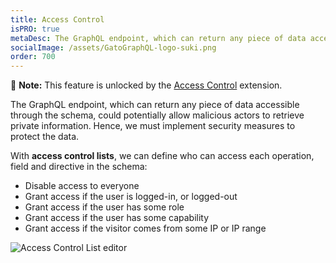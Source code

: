 ```yaml
---
title: Access Control
isPRO: true
metaDesc: The GraphQL endpoint, which can return any piece of data accessible through the schema, could potentially allow malicious actors to retrieve private information. Hence, we must implement security measures to protect the data.
socialImage: /assets/GatoGraphQL-logo-suki.png
order: 700
---
```


📣 **Note:** This feature is unlocked by the [Access Control](../../../extensions/access-control/) extension.

The GraphQL endpoint, which can return any piece of data accessible through the schema, could potentially allow malicious actors to retrieve private information. Hence, we must implement security measures to protect the data.

With **access control lists**, we can define who can access each operation, field and directive in the schema:

- Disable access to everyone
- Grant access if the user is logged-in, or logged-out
- Grant access if the user has some role
- Grant access if the user has some capability
- Grant access if the visitor comes from some IP or IP range

![Access Control List editor](/assets/extensions/upstream-pro/access-control-list.png "Access Control List editor")
